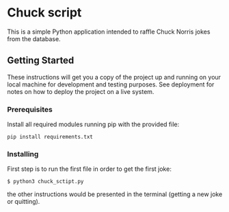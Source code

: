 # Chuck script

This is a simple Python application intended to raffle Chuck Norris jokes from the database.

## Getting Started

These instructions will get you a copy of the project up and running on your local machine for development and testing purposes. See deployment for notes on how to deploy the project on a live system.

### Prerequisites

Install all required modules running pip with the provided file:

```
pip install requirements.txt
```

### Installing

First step is to run the first file in order to get the first joke:

```
$ python3 chuck_sctipt.py 
```

the other instructions would be presented in the terminal (getting a new joke or quitting).
